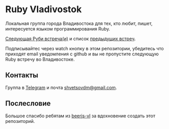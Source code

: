 # Ruby Vladivostok

Локальная группа города Владивостока для тех, кто любит, пишет, интересуется языком программирования Ruby.

[Следующая Руби встреча(и)](https://github.com/ruby-vladivostok/ruby-vladivostok.github.io/issues?q=is%3Aopen+is%3Aissue+label%3Ameetup)
и список [предыдущих встреч](https://github.com/ruby-vladivostok/ruby-vladivostok.github.io/issues?q=is%3Aissue+label%3Ameetup+is%3Aclosed).

Подписывайтес через watch кнопку в этом репозитории, убедитесь что приходят email уведомления с github и вы не пропустите следующую Ruby встречу во Владивостоке.

## Контакты

Группа в [Telegram](https://t.me/rubyvladivostok) и почта [shvetsovdm@gmail.com](mailto:shvetsovdm@gmail.com).

## Послесловие

Большое спасибо ребятам из [beerjs-vl](http://beerjs-vl.ru/) за вдохновение создать этот репозиторий.
